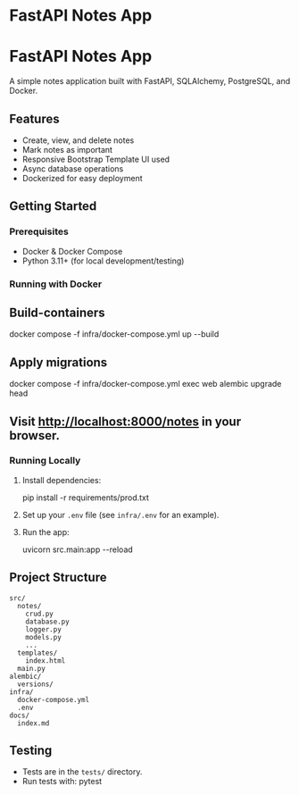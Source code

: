# FastAPI Notes App
# FastAPI Notes App

A simple notes application built with FastAPI, SQLAlchemy, PostgreSQL, and Docker.

## Features

- Create, view, and delete notes
- Mark notes as important
- Responsive Bootstrap Template UI used 
- Async database operations 
- Dockerized for easy deployment

## Getting Started

### Prerequisites

- Docker & Docker Compose
- Python 3.11+ (for local development/testing)

### Running with Docker

## Build-containers

docker compose -f infra/docker-compose.yml up --build


## Apply migrations 


docker compose -f infra/docker-compose.yml exec web alembic upgrade head


## Visit [http://localhost:8000/notes](http://localhost:8000/notes) in your browser.

### Running Locally

1. Install dependencies:
    
    pip install -r requirements/prod.txt
    
2. Set up your `.env` file (see `infra/.env` for an example).
3. Run the app:
    
    uvicorn src.main:app --reload
    

## Project Structure

```
src/
  notes/
    crud.py
    database.py
    logger.py
    models.py
    ...
  templates/
    index.html
  main.py
alembic/
  versions/
infra/
  docker-compose.yml
  .env
docs/
  index.md
```

## Testing

- Tests are in the `tests/` directory.
- Run tests with:
    pytest

